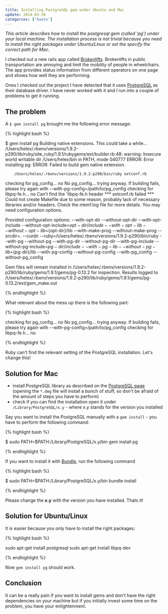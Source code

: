 ```yaml
---
title: Installing PostgreSQL gem under Ubuntu and Mac
update: 2014-03-30
categories: ['howto']
---
```


*This article describes how to install the postgresql gem (called 'pg') under your local machine.  The installation
process is not trivial because you need to install the right packages under Ubuntu/Linux or set the specify the correct
path for Mac.*


I checked out a new rails app called [Brokenlifts](https://github.com/sozialhelden/brokenlift). Brokenlifts in public
transportation are annoying and limit the mobility of people in wheelchairs. The app provides status information from
different operators on one page and shows how well they are performing.


Ones I checked out the project I have detected that it uses [PostgreSQL](http://www.rhok.org/node/20654) as their
database driver. I have never worked with it and I run into a couple of problems to get it running.


## The problem

A `$ gem install pg` brought me the following error message:


{% highlight bash %}

$ gem install pg
Building native extensions.  This could take a while...
/Users/helex/.rbenv/versions/1.9.2-p290/lib/ruby/site_ruby/1.9.1/rubygems/ext/builder.rb:48: warning: Insecure world writable dir /Users/helex/bin in PATH, mode 040777
ERROR:  Error installing pg:
	ERROR: Failed to build gem native extension.

        /Users/helex/.rbenv/versions/1.9.2-p290/bin/ruby extconf.rb
checking for pg_config... no
No pg_config... trying anyway. If building fails, please try again with
 --with-pg-config=/path/to/pg_config
checking for libpq-fe.h... no
Can't find the 'libpq-fe.h header
\*\*\* extconf.rb failed \*\*\*
Could not create Makefile due to some reason, probably lack of
necessary libraries and/or headers.  Check the mkmf.log file for more
details.  You may need configuration options.

Provided configuration options:
  --with-opt-dir
  --without-opt-dir
  --with-opt-include
  --without-opt-include=${opt-dir}/include
  --with-opt-lib
  --without-opt-lib=${opt-dir}/lib
  --with-make-prog
  --without-make-prog
  --srcdir=.
  --curdir
  --ruby=/Users/helex/.rbenv/versions/1.9.2-p290/bin/ruby
  --with-pg
  --without-pg
  --with-pg-dir
  --without-pg-dir
  --with-pg-include
  --without-pg-include=${pg-dir}/include
  --with-pg-lib
  --without-pg-lib=${pg-dir}/lib
  --with-pg-config
  --without-pg-config
  --with-pg_config
  --without-pg_config


Gem files will remain installed in /Users/helex/.rbenv/versions/1.9.2-p290/lib/ruby/gems/1.9.1/gems/pg-0.13.2 for inspection.
Results logged to /Users/helex/.rbenv/versions/1.9.2-p290/lib/ruby/gems/1.9.1/gems/pg-0.13.2/ext/gem_make.out

{% endhighlight %}


What relevant about the mess up there is the following part:


{% highlight bash %}

checking for pg_config... no
No pg_config... trying anyway. If building fails, please try again with
 --with-pg-config=/path/to/pg_config
checking for libpq-fe.h... no

{% endhighlight %}


Ruby can't find the relevant setting of the PostgreSQL installation. Let's change this!


## Solution for Mac

- install PostgreSQL library as described on the [PostgreSQL page](http://www.postgresql.org/download/macosx/) (opening
  the `*.dmg` file will install a bunch of stuff, so don't be afraid of the amount of steps you have to perform)
- check if you can find the installation open it under `/Library/PostgreSQL/x.y` - where x.y stands for the version you
  installed


Say you want to install the PostgreSQL manually with a `gem install` - you have to perform the following command:


{% highlight bash %}

$ sudo PATH=$PATH:/Library/PostgreSQL/x.y/bin gem install pg

{% endhighlight %}


If you want to install it with [Bundle](http://gembundler.com/), run the following command


{% highlight bash %}

$ sudo PATH=$PATH:/Library/PostgreSQL/x.y/bin bundle install

{% endhighlight %}


Please change the **x.y** with the version you have installed. Thats it!


## Solution for Ubuntu/Linux

It is easier because you only have to install the right packages:


{% highlight bash %}

sudo apt-get install postgresql
sudo apt-get install libpq-dev

{% endhighlight %}


Now `gem install pg` should work.


## Conclusion

It can be a really pain if you want to install gems and don't have the right dependencies on your machine but if you
initially invest some time on the problem, you have your enlightenment.

